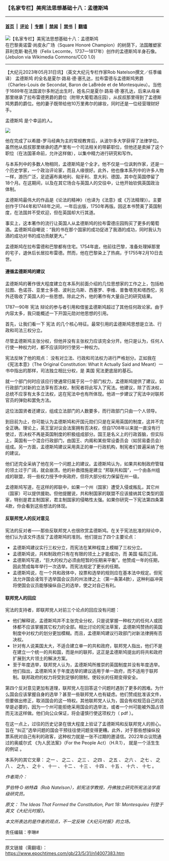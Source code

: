 ### 【名家专栏】美宪法思想基础十八：孟德斯鸠

---

#### [首页](../../../..?n14007383) &nbsp;|&nbsp; [评论](../../../../../epoch-comment?n14007383) &nbsp;|&nbsp; [专题](../../../../../epoch-special?n14007383) &nbsp;|&nbsp; [禁闻](../../../../../epoch-news?n14007383) &nbsp;|&nbsp; [禁书](../../../../../books?n14007383) &nbsp;|&nbsp; [翻墙](https://github.com/gfw-breaker/nogfw/blob/master/README.md?n14007383)


<div><img alt="【名家专栏】美宪法思想基础十八：孟德斯鸠" class="attachment-djy_600_400 size-djy_600_400 wp-post-image" src="https://i.epochtimes.com/assets/uploads/2023/05/id14007384-Buste_Montesquieu_Lecomte-1200x799-600x400.jpg"/>
<div class="caption">
 在巴黎奥诺雷‧尚皮永广场（Square Honoré Champion）的树荫下，法国雕塑家菲利克斯‧勒孔特（Felix Lecomte，1737—1817年）创作的孟德斯鸠半身石像。(Jebulon via Wikimedia Commons/CC0 1.0)
</div></div><hr/><div class="post_content" id="artbody" itemprop="articleBody">
 <!-- article content begin -->
 <p>
  【大纪元2023年05月31日讯】（英文大纪元专栏作家Rob Natelson撰文／任季编译）
  <ok href="https://www.epochtimes.com/gb/tag/%E5%AD%9F%E5%BE%B7%E6%96%AF%E9%B8%A0.html">
   孟德斯鸠
  </ok>
  的全名是夏尔‧路易‧德‧塞孔达，拉布雷德与孟德斯鸠男爵（Charles-Louis de Secondat, Baron de LaBrède et de Montesquieu）。当他于1689年在法国波尔多附近出生时，姓名只是夏尔‧路易‧德‧塞孔达，后来从母亲那里继承了拉布雷德男爵的爵位（附带大葡萄酒庄园），从叔叔那里得到了孟德斯鸠男爵的爵位。他的妻子既带给他10万里弗尔的嫁妆，同时还是一位经营理财好手。
 </p>
 <p>
  <ok href="https://www.epochtimes.com/gb/tag/%E5%AD%9F%E5%BE%B7%E6%96%AF%E9%B8%A0.html">
   孟德斯鸠
  </ok>
  是个幸运的人。
 </p>
 <p>
  <img class="aligncenter" src="https://img.theepochtimes.com/assets/uploads/2023/02/24/Education-Timeline-4-copy-8-1-600x1500.jpg"/>
 </p>
 <p>
  他在完成了以希腊-罗马经典为主的常规教育后，从波尔多大学获得了法律学位。虽然他从叔叔那里继承的遗产里有一个司法相关的带薪职位，但他还是卖掉了这个职位（在法国革命前，允许这样做），以集中精力进行研究和写作。
 </p>
 <p>
  与本系列中的多数人物相同，孟德斯鸠是个全才。他不仅是一位讽刺作家，还是一个历史学家，一个政治评论家，而且人缘很好。此外，他也像本系列中的许多人物一样，游历广泛，足迹遍布奥地利、匈牙利、意大利、德国，其中在英国停留了18个月。在这期间，以及在其它场合与英国人的交往中，让他开始钦佩英国政治体制。
 </p>
 <p>
  孟德斯鸠最伟大的作品是《论法的精神》（也译为《法意》或《万法精理》）。主要创作于1744年和1748年之间，一年后出版，1750年再版。因这本书赞美了英国制度，在法国并不受欢迎，但在英国却大行其道。
 </p>
 <p>
  事实上，这本著作的流行让英国人从孟德斯鸠的拉布雷德庄园购买了更多的葡萄酒。孟德斯鸠自嘲说：“我的书在那个国家的成功促进了我酒的成功，同时我认为酒的成功对书的成功贡献更大。”
 </p>
 <p>
  孟德斯鸠在拉布雷德和巴黎都有住宅。1754年底，他前往巴黎，准备处理掉那里的宅子，退休后长居拉布雷德。然而，他在巴黎染上了热病，于1755年2月10日去世。
 </p>
 <h4>
  遵循孟德斯鸠的建议
 </h4>
 <p>
  孟德斯鸠的著作很大程度建立在本系列前面介绍的几位思想家的工作之上，包括柏拉图、色诺芬、亚里士多德、波利比乌斯、西塞罗、李维、普鲁塔克和塔西佗，另外还吸收了英国人的一些思想。除此之外，他的著作有大量自己的研究结果。
 </p>
 <p>
  1787—90年
  <ok href="https://www.epochtimes.com/gb/tag/%E5%AE%AA%E6%B3%95.html">
   宪法
  </ok>
  辩论的参与者引用和借鉴孟德斯鸠超过了其他任何政论家。由于内容太多，我只能概述一下开国元勋对他思想的引用。
 </p>
 <p>
  首先，让我们看一下
  <ok href="https://www.epochtimes.com/gb/tag/%E5%AE%AA%E6%B3%95.html">
   宪法
  </ok>
  的几个核心特征。最常引用的孟德斯鸠思想是立法、行政和司法三权分立。
 </p>
 <p>
  尽管孟德斯鸠主张分权，但他并没有主张权力应该完全分开。他只是认为，任何人行使一种权力时，都不应该同时行使另一种权力。
 </p>
 <p>
  宪法反映了他的观点： 没有对立法、行政和司法权力进行严格划分。正如我在《宪法本意》（The Original Constitution: What It Actually Said and Meant）一书中指出的那样，司法独立相比分权，是
  <ok href="https://www.epochtimes.com/gb/tag/%E7%BE%8E%E5%9B%BD.html">
   美国
  </ok>
  宪法更底层的基石。
 </p>
 <p>
  就一个部门何时应该应行使通常归属于另一个部门权力，孟德斯鸠提供了建议。如行政部门对新的立法享有否决权，制宪者将此写入了宪法。他建议，除了否决权，总统不应享有太多立法权，这在宪法中也有所体现。他进一步建议了宪法中对联邦官员的弹劾和罢免方法。
 </p>
 <p>
  这位法国贤者还建议，组成立法部门的人数要多，而行政部门只由一个人领导。
 </p>
 <p>
  到目前为止，你可能认为孟德斯鸠和开国元勋们只是在采用英国的制度，这并不完全正确。理论上，英王室对议会法案拥有否决权，但自1708年以来就一直没有行使过，否决权不再是英国制度的积极组成部分。国王是名义上的行政首脑，但实际上，英国有一个混合行政部门，由国王、内阁和某些常设委员会（如贸易委员会）组成。另一方面，孟德斯鸠建议采用真正的单一行政机构，制宪者们普遍采纳了他的建议。
 </p>
 <p>
  他们还完全采纳了他在另一个问题上的建议。孟德斯鸠认为，如果共和制政府管辖的领土过于广阔，就会崩溃。他的补救措施是建立 “邦联共和国”，一个由各州组成的联盟，将一些权力授予中央政府，但将大部分权力保留在州一级。
 </p>
 <p>
  孟德斯鸠写道，在这样的邦联中，如果一个州（国家）遭受入侵或叛乱，其它州（国家）可以提供援助。但他提醒说，共和制国家的联盟不应该接纳其它类型的国家，特别是君主制国家，君主制国家的侵略性太强。如果你研究一下宪法第四条第4款，你会看到这些想法的体现。
 </p>
 <h4>
  反联邦党人的反对意见
 </h4>
 <p>
  宪法的反对者——那些反联邦党人也很欣赏孟德斯鸠。在关于宪法批准的辩论中，他们认为该文件违反了孟德斯鸠的准则。他们提出了四个主要论点：
 </p>
 <ul>
  <li>
   孟德斯鸠建议实行三权分立，而宪法在某种程度上模糊了三权分立。
  </li>
  <li>
   孟德斯鸠说，共和制政府只有在有限的领土上才能成功，而
   <ok href="https://www.epochtimes.com/gb/tag/%E7%BE%8E%E5%9B%BD.html">
    美国
   </ok>
   幅员辽阔。
  </li>
  <li>
   孟德斯鸠写道，“巨大的权力必须由短暂的任期来平衡”。他赞成一年的任期，因此赞成每年举行一次选举。而宪法规定了更长的任期。
  </li>
  <li>
   孟德斯鸠说，在一个共和政体中，投票和选举的规则应在基本法中规定。但宪法允许国会凌驾于选举国会议员的州法律之上（第一条第4款），这种利益冲突将使国会议员能够操纵自己的选举，使之对自己有利。
  </li>
 </ul>
 <h4>
  联邦党人的回应
 </h4>
 <p>
  宪法的支持者，即联邦党人对前三个论点的回应没有问题：
 </p>
 <ul>
  <li>
   他们解释说，孟德斯鸠并不主张完全分权，只是说掌握一种权力的任何人或团体都不应该掌握其它权力的全部。相比讨论的宪法草案，孟德斯鸠赞扬的英国制度中对权力的划分更加模糊。而且，孟德斯鸠建议行政部门对新法律拥有否决权。
  </li>
  <li>
   针对有人说美国太大，不适合建立单一的共和政府，联邦党人指出，他们不是在建立一个统一的共和国，而是州的联邦，这正是孟德斯鸠提出的将共和政府扩展到大片领土的解决方案。
  </li>
  <li>
   至于年度选举，联邦党人认为，孟德斯鸠所推崇的英国制度并没有年度选举。他们指出，孟德斯鸠关于年度选举的建议适用于单一政府，而不适用于联邦制。联邦政府的权力将受到足够的限制，使较长的任期变得安全。
  </li>
 </ul>
 <p>
  第四个反对意见更加有道理，联邦党人在回答这个问题时遇到了更多的困难。为什么国会应该掌握自身的选举？甚至一些联邦党人也有疑虑。他们赞成批准该文件，但要做出修正，取消国会的这一特权。其他联邦党人认为，国会有权规范自己的选举是必要的，因为一个州可能拒绝采用国会的选举法，或者一个州可能被外国占领而无法这样做。他们向公众保证，将会谨慎行使这项权力（
  <ok href="https://i2i.org/wp-content/uploads/TPM-final.pdf" rel="noopener noreferrer" target="_blank">
   pdf
  </ok>
  ）。
 </p>
 <p>
  在这一点上，过往的历史记录在很大程度上验证了孟德斯鸠和反联邦党人的担心。旨在 “纠正”选举问题的国会干预往往使问题变得更糟。此外，对于那些想操纵投票系统对自己有利的政客，这种权力就是一张不过期的邀请信。2022年众议院通过的奥威尔式 《为人民法案》（For the People Act）（H.R.1），
  <ok href="https://www.theepochtimes.com/h-r-1-would-create-such-chaos-we-would-need-a-constitutional-amendment-to-fix-it_3726499.html">
   就是一个活生生的例证
  </ok>
  。
 </p>
 <p>
  本系列的其它文章：
  <ok href="https://www.epochtimes.com/gb/22/11/9/n13862678.htm">
   之一
  </ok>
  、
  <ok href="https://www.epochtimes.com/gb/22/11/10/n13863448.htm">
   之二
  </ok>
  、
  <ok href="https://www.epochtimes.com/gb/22/11/18/n13868641.htm">
   之三
  </ok>
  、
  <ok href="https://www.epochtimes.com/gb/22/11/21/n13870261.htm">
   之四
  </ok>
  、
  <ok href="https://www.epochtimes.com/gb/23/4/16/n13974280.htm">
   之五
  </ok>
  、
  <ok href="https://www.epochtimes.com/gb/23/4/18/n13975690.htm">
   之六
  </ok>
  、
  <ok href="https://www.epochtimes.com/gb/23/4/19/n13976258.htm">
   之七
  </ok>
  、
  <ok href="https://www.epochtimes.com/gb/23/4/24/n13980559.htm">
   之八
  </ok>
  、
  <ok href="https://www.epochtimes.com/gb/23/4/27/n13982835.htm">
   之九
  </ok>
  、
  <ok href="https://www.epochtimes.com/gb/23/5/8/n13991309.htm">
   之十
  </ok>
  、
  <ok href="https://www.epochtimes.com/gb/23/5/10/n13993066.htm">
   十一
  </ok>
  、
  <ok href="https://www.epochtimes.com/gb/23/5/13/n13995813.htm">
   十二
  </ok>
  、
  <ok href="https://www.epochtimes.com/gb/23/5/15/n13997512.htm">
   十三
  </ok>
  、
  <ok href="https://www.epochtimes.com/gb/23/5/19/n14000332.htm">
   十四
  </ok>
  、
  <ok href="https://www.epochtimes.com/gb/23/5/20/n14000924.htm">
   十五
  </ok>
  、
  <ok href="https://www.epochtimes.com/gb/23/5/21/n14001303.htm">
   十六
  </ok>
  、
  <ok href="https://www.epochtimes.com/gb/23/5/27/n14005024.htm">
   十七
  </ok>
  。
 </p>
 <p>
  <em>
   作者简介：
  </em>
 </p>
 <p>
  <em>
   罗伯特‧G‧纳特森（Rob Natelson），前宪法学教授，丹佛独立研究所宪法法学高级研究员。
  </em>
 </p>
 <p>
  <em>
   原文：
   <ok href="https://www.theepochtimes.com/the-ideas-that-formed-the-constitution-part-18-montesquieu_5062533.html">
    The Ideas That Formed the Constitution, Part 18: Montesquieu
   </ok>
   刊登于英文《大纪元时报》。
  </em>
 </p>
 <p>
  <em>
   本文所表达的是作者的观点，不一定反映《大纪元时报》的立场。
  </em>
 </p>
 <p>
  责任编辑：李琳#
 </p>
 <!-- article content end -->
 <div id="below_article_ad">
 </div>
</div>


---

原文链接（需翻墙）：https://www.epochtimes.com/gb/23/5/31/n14007383.htm
